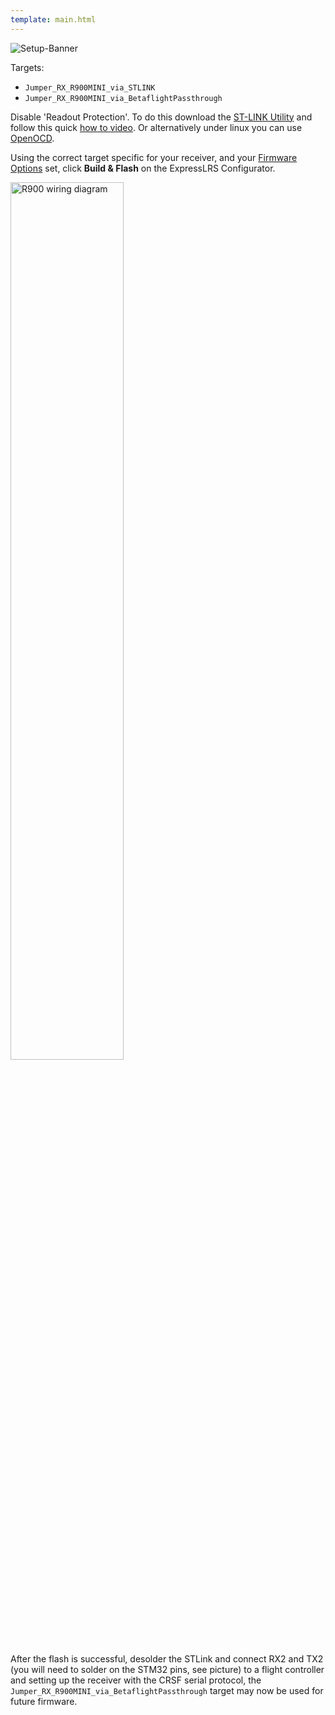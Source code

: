 ```yaml
---
template: main.html
---
```


![Setup-Banner](https://raw.githubusercontent.com/ExpressLRS/ExpressLRS-hardware/master/img/quick-start.png)

Targets: 

- `Jumper_RX_R900MINI_via_STLINK`
- `Jumper_RX_R900MINI_via_BetaflightPassthrough`

Disable 'Readout Protection'. To do this download the [ST-LINK Utility](https://www.st.com/en/development-tools/stsw-link004.html) and follow this quick [how to video](https://youtu.be/SEYQ1HpRmk0). Or alternatively under linux you can use <a href="/software/open-ocd">OpenOCD</a>.

Using the correct target specific for your receiver, and your [Firmware Options](/quick-start/firmware-options) set, click **Build & Flash** on the ExpressLRS Configurator.

<img src="https://raw.githubusercontent.com/ExpressLRS/ExpressLRS-hardware/master/img/r900mini-rx/r900mini-side2-closeup.jpg" width = "60%" alt = "R900 wiring diagram">

After the flash is successful, desolder the STLink and connect RX2 and TX2 (you will need to solder on the STM32 pins, see picture) to a flight controller and setting up the receiver with the CRSF serial protocol, the `Jumper_RX_R900MINI_via_BetaflightPassthrough` target may now be used for future firmware.

